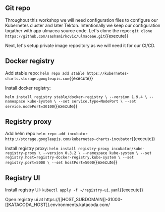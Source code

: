 
## Git repo
Throughout this workshop we will need configuration files to configure our Kubernetes cluster and later Tekton. Intentionally we keep our configuration togather with app ulmacea source code. Let's clone the repo:
`git clone https://github.com/sashamirkovic/ulmaceae.git`{{execute}}

Next, let's setup private image repository as we will need it for our CI/CD.

## Docker registry
Add stable repo:
`helm repo add stable https://kubernetes-charts.storage.googleapis.com`{{execute}}

Install docker registry:

`helm install registry stable/docker-registry \
  --version 1.9.4 \
  --namespace kube-system \
  --set service.type=NodePort \
  --set service.nodePort=30100`{{execute}}


## Registry proxy
Add helm repo
`helm repo add incubator http://storage.googleapis.com/kubernetes-charts-incubator`{{execute}}

Install registry proxy:
`helm install registry-proxy incubator/kube-registry-proxy \
  --version 0.3.2 \
  --namespace kube-system \
  --set registry.host=registry-docker-registry.kube-system \
  --set registry.port=5000 \
  --set hostPort=5000`{{execute}}

## Registry UI
Install registry UI:
`kubectl apply -f ~/registry-ui.yaml`{{execute}}

Open registry ui at https://[[HOST_SUBDOMAIN]]-31000-[[KATACODA_HOST]].environments.katacoda.com/
